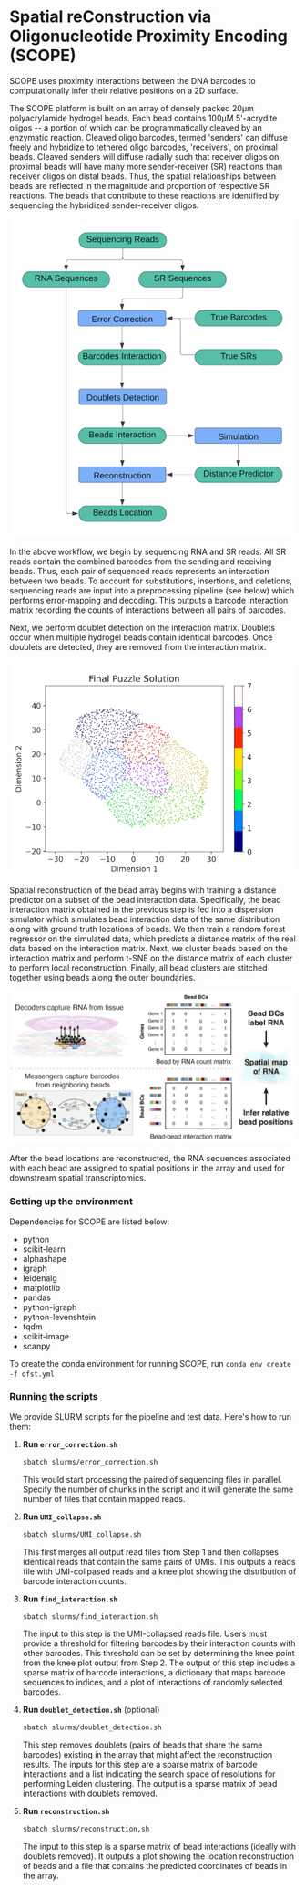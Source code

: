 # Spatial reConstruction via Oligonucleotide Proximity Encoding (SCOPE)
SCOPE uses proximity interactions between the DNA barcodes to computationally infer their relative positions on a 2D surface. 

The SCOPE platform is built on an array of densely packed 20µm polyacrylamide hydrogel beads. Each bead contains 100µM 5'-acrydite oligos -- a portion of which can be programmatically cleaved by an enzymatic reaction. Cleaved oligo barcodes, termed 'senders' can diffuse freely and hybridize to tethered oligo barcodes, 'receivers', on proximal beads. Cleaved senders will diffuse radially such that receiver oligos on proximal beads will have many more sender-receiver (SR) reactions than receiver oligos on distal beads. Thus, the spatial relationships between beads are reflected in the magnitude and proportion of respective SR reactions. The beads that contribute to these reactions are identified by sequencing the hybridized sender-receiver oligos. 

![Example Image](https://github.com/SrivatsanLab/SCOPE/blob/main/OFST-diagram.png?raw=true)

In the above workflow, we begin by sequencing RNA and SR reads. All SR reads contain the combined barcodes from the sending and receiving beads. Thus, each pair of sequenced reads represents an interaction between two beads. To account for substitutions, insertions, and deletions, sequencing reads are input into a preprocessing pipeline (see below) which performs error-mapping and decoding. This outputs a barcode interaction matrix recording the counts of interactions between all pairs of barcodes. 

Next, we perform doublet detection on the interaction matrix. Doublets occur when multiple hydrogel beads contain identical barcodes. Once doublets are detected, they are removed from the interaction matrix.

![Example Image](https://github.com/SrivatsanLab/SCOPE/blob/main/puzzle_solution_final.png?raw=true)

Spatial reconstruction of the bead array begins with training a distance predictor on a subset of the bead interaction data. Specifically, the bead interaction matrix obtained in the previous step is fed into a dispersion simulator which simulates bead interaction data of the same distribution along with ground truth locations of beads. We then train a random forest regressor on the simulated data, which predicts a distance matrix of the real data based on the interaction matrix. Next, we cluster beads based on the interaction matrix and perform t-SNE on the distance matrix of each cluster to perform local reconstruction. Finally, all bead clusters are stitched together using beads along the outer boundaries.

![Example Image](https://github.com/SrivatsanLab/SCOPE/blob/main/RNA-beads-connection.png?raw=true)

After the bead locations are reconstructed, the RNA sequences associated with each bead are assigned to spatial positions in the array and used for downstream spatial transcriptomics.

### Setting up the environment
Dependencies for SCOPE are listed below:
   - python
   - scikit-learn
   - alphashape
   - igraph
   - leidenalg
   - matplotlib
   - pandas
   - python-igraph
   - python-levenshtein
   - tqdm
   - scikit-image
   - scanpy

To create the conda environment for running SCOPE, run `conda env create -f ofst.yml`
   

### Running the scripts
We provide SLURM scripts for the pipeline and test data. Here's how to run them:

1. **Run `error_correction.sh`**

   ```sh
   sbatch slurms/error_correction.sh
   ```
   This would start processing the paired of sequencing files in parallel. Specify the number of chunks in the script and it will generate the same number of files that contain mapped reads.

2. **Run `UMI_collapse.sh`**

   ```sh
   sbatch slurms/UMI_collapse.sh
   ```
   This first merges all output read files from Step 1 and then collapses identical reads that contain the same pairs of UMIs. This outputs a reads file with UMI-collpased reads and a knee plot showing the distribution of barcode interaction counts.
   
4. **Run `find_interaction.sh`**

   ```sh
   sbatch slurms/find_interaction.sh
   ```
   The input to this step is the UMI-collapsed reads file. Users must provide a threshold for filtering barcodes by their interaction counts with other barcodes. This threshold can be set by determining the knee point from the knee plot output from Step 2. The output of this step includes a sparse matrix of barcode interactions, a dictionary that maps barcode sequences to indices, and a plot of interactions of randomly selected barcodes.  
5. **Run `doublet_detection.sh`** (optional)

   ```sh
   sbatch slurms/doublet_detection.sh
   ```
   This step removes doublets (pairs of beads that share the same barcodes) existing in the array that might affect the reconstruction results. The inputs for this step are a sparse matrix of barcode interactions and a list indicating the search space of resolutions for performing Leiden clustering. The output is a sparse matrix of bead interactions with doublets removed.
6. **Run `reconstruction.sh`**

   ```sh
   sbatch slurms/reconstruction.sh
   ```
   The input to this step is a sparse matrix of bead interactions (ideally with doublets removed). It outputs a plot showing the location reconstruction of beads and a file that contains the predicted coordinates of beads in the array.

